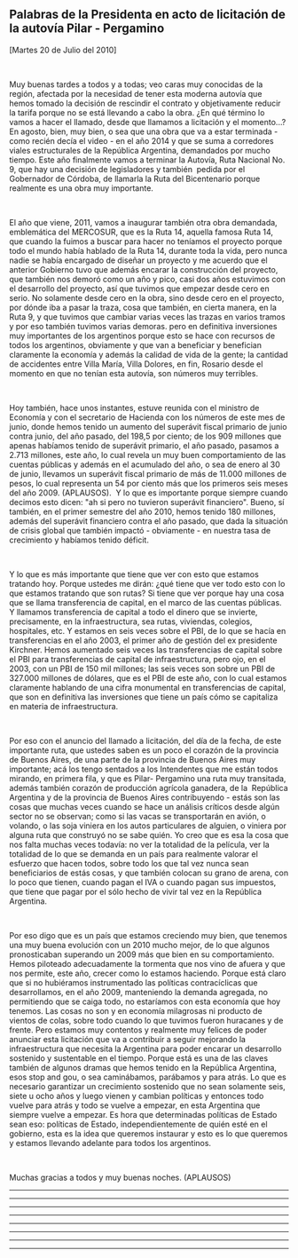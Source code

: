 Palabras de la Presidenta en acto de licitación de la autovía Pilar - Pergamino
-------------------------------------------------------------------------------

[Martes 20 de Julio del 2010]

 

Muy buenas tardes a todos y a todas; veo caras muy conocidas de la
región, afectada por la necesidad de tener esta moderna autovía que
hemos tomado la decisión de rescindir el contrato y objetivamente
reducir la tarifa porque no se está llevando a cabo la obra. ¿En qué
término lo vamos a hacer el llamado, desde que llamamos a licitación y
el momento...? En agosto, bien, muy bien, o sea que una obra que va a
estar terminada - como recién decía el video - en el año 2014 y que se
suma a corredores viales estructurales de la República Argentina,
demandados por mucho tiempo. Este año finalmente vamos a terminar la
Autovía, Ruta Nacional No. 9, que hay una decisión de legisladores y
también  pedida por el Gobernador de Córdoba, de llamarla la Ruta del
Bicentenario porque realmente es una obra muy importante.

 

El año que viene, 2011, vamos a inaugurar también otra obra demandada,
emblemática del MERCOSUR, que es la Ruta 14, aquella famosa Ruta 14, que
cuando la fuimos a buscar para hacer no teníamos el proyecto porque todo
el mundo había hablado de la Ruta 14, durante toda la vida, pero nunca
nadie se había encargado de diseñar un proyecto y me acuerdo que el
anterior Gobierno tuvo que además encarar la construcción del proyecto,
que también nos demoró como un año y pico, casi dos años estuvimos con
el desarrollo del proyecto, así que tuvimos que empezar desde cero en
serio. No solamente desde cero en la obra, sino desde cero en el
proyecto, por dónde iba a pasar la traza, cosa que también, en cierta
manera, en la Ruta 9, y que tuvimos que cambiar varias veces las trazas
en varios tramos y por eso también tuvimos varias demoras. pero en
definitiva inversiones muy importantes de los argentinos porque esto se
hace con recursos de todos los argentinos, obviamente y que van a
beneficiar y benefician claramente la economía y además la calidad de
vida de la gente; la cantidad de accidentes entre Villa María, Villa
Dolores, en fin, Rosario desde el momento en que no tenían esta autovía,
son números muy terribles.

 

Hoy también, hace unos instantes, estuve reunida con el ministro de
Economía y con el secretario de Hacienda con los números de este mes de
junio, donde hemos tenido un aumento del superávit fiscal primario de
junio contra junio, del año pasado, del 198,5 por ciento; de los 909
millones que apenas habíamos tenido de superávit primario, el año
pasado, pasamos a 2.713 millones, este año, lo cual revela un muy buen
comportamiento de las cuentas públicas y además en el acumulado del año,
o sea de enero al 30 de junio, llevamos un superávit fiscal primario de
más de 11.000 millones de pesos, lo cual representa un 54 por ciento más
que los primeros seis meses del año 2009. (APLAUSOS).  Y lo que es
importante porque siempre cuando decimos esto dicen: "ah si pero no
tuvieron superávit financiero". Bueno, sí también, en el primer semestre
del año 2010, hemos tenido 180 millones, además del superávit financiero
contra el año pasado, que dada la situación de crisis global que también
impactó - obviamente - en nuestra tasa de crecimiento y habíamos tenido
déficit.

 

Y lo que es más importante que tiene que ver con esto que estamos
tratando hoy. Porque ustedes me dirán: ¿qué tiene que ver todo esto con
lo que estamos tratando que son rutas? Si tiene que ver porque hay una
cosa que se llama transferencia de capital, en el marco de las cuentas
públicas. Y llamamos transferencia de capital a todo el dinero que se
invierte, precisamente, en la infraestructura, sea rutas, viviendas,
colegios, hospitales, etc. Y estamos en seis veces sobre el PBI, de lo
que se hacía en transferencias en el año 2003, el primer año de gestión
del ex presidente Kirchner. Hemos aumentado seis veces las
transferencias de capital sobre el PBI para transferencias de capital de
infraestructura, pero ojo, en el 2003, con un PBI de 150 mil millones;
las seis veces son sobre un PBI de 327.000 millones de dólares, que es
el PBI de este año, con lo cual estamos claramente hablando de una cifra
monumental en transferencias de capital, que son en definitiva las
inversiones que tiene un país cómo se capitaliza en materia de
infraestructura.

 

Por eso con el anuncio del llamado a licitación, del día de la fecha, de
este importante ruta, que ustedes saben es un poco el corazón de la
provincia de Buenos Aires, de una parte de la provincia de Buenos Aires
muy importante; acá los tengo sentados a los Intendentes que me están
todos mirando, en primera fila, y que es Pilar- Pergamino una ruta muy
transitada, además también corazón de producción agrícola ganadera, de
la  República Argentina y de la provincia de Buenos Aires
contribuyendo - estás son las cosas que muchas veces cuando se hace un
análisis críticos desde algún sector no se observan; como si las vacas
se transportarán en avión, o volando, o las soja viniera en los autos
particulares de alguien, o viniera por alguna ruta que construyó no se
sabe quién. Yo creo que es esa la cosa que nos falta muchas veces
todavía: no ver la totalidad de la película, ver la totalidad de lo que
se demanda en un país para realmente valorar el esfuerzo que hacen
todos, sobre todo los que tal vez nunca sean beneficiarios de estás
cosas, y que también colocan su grano de arena, con lo poco que tienen,
cuando pagan el IVA o cuando pagan sus impuestos, que tiene que pagar
por el sólo hecho de vivir tal vez en la República Argentina.

 

Por eso digo que es un país que estamos creciendo muy bien, que tenemos
una muy buena evolución con un 2010 mucho mejor, de lo que algunos
pronosticaban superando un 2009 más que bien en su comportamiento. Hemos
piloteado adecuadamente la tormenta que nos vino de afuera y que nos
permite, este año, crecer como lo estamos haciendo. Porque está claro
que si no hubiéramos instrumentado las políticas contracíclicas que
desarrollamos, en el año 2009, manteniendo la demanda agregada, no
permitiendo que se caiga todo, no estaríamos con esta economía que hoy
tenemos. Las cosas no son y en economía milagrosas ni producto de
vientos de colas, sobre todo cuando lo que tuvimos fueron huracanes y de
frente. Pero estamos muy contentos y realmente muy felices de poder
anunciar esta licitación que va a contribuir a seguir mejorando la
infraestructura que necesita la Argentina para poder encarar un
desarrollo sostenido y sustentable en el tiempo. Porque está es una de
las claves también de algunos dramas que hemos tenido en la República
Argentina, esos stop and gou, o sea caminábamos, parábamos y para atrás.
Lo que es necesario garantizar un crecimiento sostenido que no sean
solamente seis, siete u ocho años y luego vienen y cambian políticas y
entonces todo vuelve para atrás y todo se vuelve a empezar, en esta
Argentina que siempre vuelve a empezar. Es hora que determinadas
políticas de Estado sean eso: políticas de Estado, independientemente de
quién esté en el gobierno, esta es la idea que queremos instaurar y esto
es lo que queremos y estamos llevando adelante para todos los
argentinos.

 

Muchas gracias a todos y muy buenas noches. (APLAUSOS)

****

****

****

****

****

****

****

****

 
